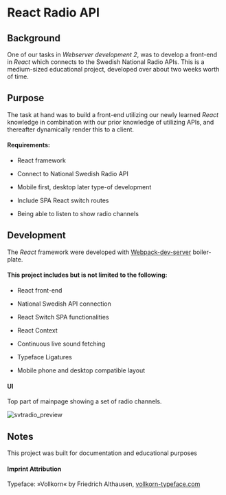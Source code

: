 # React Radio API

## Background

One of our tasks in *Webserver development 2*, was to develop a front-end in *React* which connects to the Swedish National Radio APIs. 
This is a medium-sized educational project, developed over about two weeks worth of time.

## Purpose

The task at hand was to build a front-end utilizing our newly learned *React* knowledge in combination with our prior knowledge of utilizing APIs, and thereafter dynamically render this to a client.

#### Requirements:
- React framework

- Connect to National Swedish Radio API

- Mobile first, desktop later type-of development

- Include SPA React switch routes

- Being able to listen to show radio channels


## Development

The *React* framework were developed with [Webpack-dev-server](https://github.com/webpack/webpack-dev-server) boiler-plate.

#### This project includes but is not limited to the following:

- React front-end

- National Swedish API connection

- React Switch SPA functionalities

- React Context 

- Continuous live sound fetching

- Typeface Ligatures

- Mobile phone and desktop compatible layout

#### UI
Top part of mainpage showing a set of radio channels.

![svtradio_preview](https://user-images.githubusercontent.com/63596133/190971797-a101a7d2-ad15-43cc-a26f-b7c0b3a0c417.png)



## Notes

This project was built for documentation and educational purposes

#### Imprint Attribution
Typeface: »Vollkorn« by Friedrich Althausen, [vollkorn-typeface.com](http://www.vollkorn-typeface.com)
